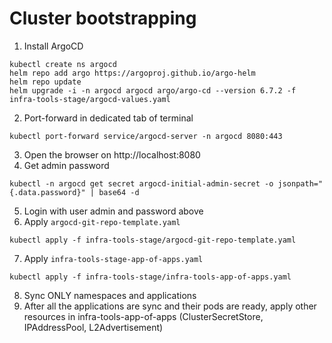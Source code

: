 # Cluster bootstrapping

1. Install ArgoCD
```
kubectl create ns argocd
helm repo add argo https://argoproj.github.io/argo-helm
helm repo update
helm upgrade -i -n argocd argocd argo/argo-cd --version 6.7.2 -f infra-tools-stage/argocd-values.yaml
```
2. Port-forward in dedicated tab of terminal
```
kubectl port-forward service/argocd-server -n argocd 8080:443
```
3. Open the browser on http://localhost:8080
4. Get admin password
```
kubectl -n argocd get secret argocd-initial-admin-secret -o jsonpath="{.data.password}" | base64 -d
```
5. Login with user admin and password above
6. Apply ```argocd-git-repo-template.yaml```
```
kubectl apply -f infra-tools-stage/argocd-git-repo-template.yaml
```
7. Apply ```infra-tools-stage-app-of-apps.yaml```
```
kubectl apply -f infra-tools-stage/infra-tools-app-of-apps.yaml
```
8. Sync ONLY namespaces and applications
9. After all the applications are sync and their pods are ready,
   apply other resources in infra-tools-app-of-apps (ClusterSecretStore, IPAddressPool, L2Advertisement)